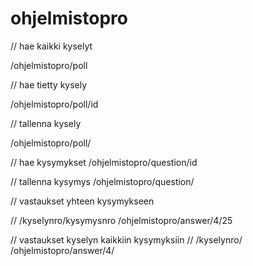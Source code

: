 # ohjelmistopro

// hae kaikki kyselyt

/ohjelmistopro/poll

// hae tietty kysely

/ohjelmistopro/poll/id

// tallenna kysely 

/ohjelmistopro/poll/

// hae kysymykset
/ohjelmistopro/question/id

// tallenna kysymys
/ohjelmistopro/question/

// vastaukset yhteen kysymykseen

// /kyselynro/kysymysnro
/ohjelmistopro/answer/4/25

// vastaukset kyselyn kaikkiin kysymyksiin
// /kyselynro/
/ohjelmistopro/answer/4/
